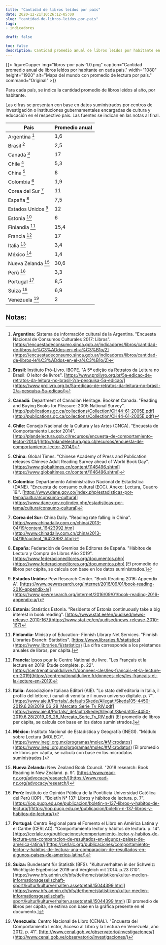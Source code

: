 ```yaml
---
title: "Cantidad de libros leídos por país"
date: 2020-12-21T10:26:12-05:00
slug: "cantidad-de-libros-leidos-por-pais"
tags: 
- indicadores

draft: false

toc: false
description: Cantidad promedio anual de libros leídos por habitante en cada país.
---
```


{{< figureCupper 
img="libros-por-pais-1.0.png" 
caption="Cantidad promedio anual de libros leídos por habitante en cada país."
width="1080" 
height="1920"
alt="Mapa del mundo con promedio de lectura por país."
command="Original" >}}

Para cada país, se indica la cantidad promedio de libros leídos al año, por habitante.

Las cifras se presentan con base en datos suministrados por centros de investigación o instituciones gubernamentales encargadas de cultura y educación en el respectivo país. Las fuentes se indican en las notas al final.

| País | Promedio anual |
|-----------------------------------|------|
| Argentina [^Argentina]            | 1,6  |
| Brasil [^Brasil]                  | 2,5  |
| Canadá [^Canadá]                  | 17   |
| Chile [^Chile]                    | 5,3  |
| China [^China]                    | 8    |
| Colombia [^Colombia]              | 1,9  |
| Corea del Sur [^Corea del Sur]    | 11   |
| España [^España]                  | 7,5  |
| Estados Unidos [^Estados Unidos]  | 12   |
| Estonia [^Estonia]                | 6    |
| Finlandia [^Finlandia]            | 15,4 |
| Francia [^Francia]                | 17   |
| Italia [^Italia]                  | 3,4  |
| México [^México]                  | 1,4  |
| Nueva Zelanda [^Nueva Zelanda]    | 30,6 |
| Perú [^Perú]                      | 3,3  |
| Portugal [^Portugal]              | 8,5  |
| Suiza [^Suiza]                    | 6,9  |
| Venezuela [^Venezuela]            | 2    |


## Notas:

[^Argentina]: **Argentina:** Sistema de información cultural de la Argentina. "Encuesta Nacional de Consumos Culturales 2017: Libros". [https://encuestadeconsumo.sinca.gob.ar/indicadores/libros/cantidad-de-libros-le%C3%ADdos-en-el-a%C3%B1o/2](https://encuestadeconsumo.sinca.gob.ar/indicadores/libros/cantidad-de-libros-le%C3%ADdos-en-el-a%C3%B1o/2)
[^Brasil]: **Brasil:** Instituto Pró-Livro. IBOPE. "A 5ª edição da Retratos da Leitura no Brasil: O leitor de livros". [https://www.prolivro.org.br/5a-edicao-de-retratos-da-leitura-no-brasil-2/a-pesquisa-5a-edicao/](https://www.prolivro.org.br/5a-edicao-de-retratos-da-leitura-no-brasil-2/a-pesquisa-5a-edicao/)
[^Canadá]: **Canadá:** Department of Canadian Heritage. Booknet Canada. "Reading and Buying Books for Pleasure: 2005 National Survey". [http://publications.gc.ca/collections/Collection/CH44-61-2005E.pdf](http://publications.gc.ca/collections/Collection/CH44-61-2005E.pdf)
[^Chile]: **Chile:** Consejo Nacional de la Cultura y las Artes (CNCA). "Encuesta de Comportamiento Lector 2014". [http://plandelectura.gob.cl/recursos/encuesta-de-comportamiento-lector-2014/](http://plandelectura.gob.cl/recursos/encuesta-de-comportamiento-lector-2014/)
[^China]: **China:** Global Times. "Chinese Academy of Press and Publication releases Chinese Adult Reading Survey ahead of World Book Day". [https://www.globaltimes.cn/content/1146496.shtml](https://www.globaltimes.cn/content/1146496.shtml)
[^Colombia]: **Colombia:** Departamento Administrativo Nacional de Estadística (DANE). "Encuesta de consumo cultural (ECC). Anexo: Lectura, Cuadro 19.". [https://www.dane.gov.co/index.php/estadisticas-por-tema/cultura/consumo-cultural](https://www.dane.gov.co/index.php/estadisticas-por-tema/cultura/consumo-cultural)
[^Corea del Sur]: **Corea del Sur:** China Daily. "Reading rate falling in China". [http://www.chinadaily.com.cn/china/2013-04/19/content_16423992.htm](http://www.chinadaily.com.cn/china/2013-04/19/content_16423992.htm)
[^España]: **España:** Federación de Gremios de Editores de España. "Hábitos de Lectura y Compra de Libros Año 2019". [https://www.federacioneditores.org/documentos.php](https://www.federacioneditores.org/documentos.php) [El promedio de libros per cápita, se calcula con base en los datos suministrados.]
[^Estados Unidos]: **Estados Unidos:** Pew Research Center. "Book Reading 2016: Appendix A". [https://www.pewresearch.org/internet/2016/09/01/book-reading-2016-appendix-a/](https://www.pewresearch.org/internet/2016/09/01/book-reading-2016-appendix-a/)
[^Estonia]: **Estonia:** Statistics Estonia. "Residents of Estonia continuously take a big interest in book reading". [https://www.stat.ee/en/uudised/news-release-2010-167](https://www.stat.ee/en/uudised/news-release-2010-167)
[^Finlandia]: **Finlandia:** Ministry of Education- Finnish Library Net Services. "Finnish Libraries Branch: Statistics". [https://www.libraries.fi/statistics](https://www.libraries.fi/statistics) [La cifra corresponde a los préstamos anuales de libros, per cápita.]
[^Francia]: **Francia:** Ipsos pour le Centre National du livre. "Les Français et la lecture en 2019: Étude complète. p. 22". [https://centrenationaldulivre.fr/donnees-cles/les-francais-et-la-lecture-en-2019](https://centrenationaldulivre.fr/donnees-cles/les-francais-et-la-lecture-en-2019)
[^Italia]: **Italia:** Associazione Italiana Editori (AIE). "Lo stato dell’editoria in Italia, il profilo del lettore, i canali di vendita e il nuovo universo digitale. p. 7". [https://www.aie.it/Portals/_default/Skede/Allegati/Skeda105-4450-2019.6.28/2019_06_28_Mercato_Serie_Tv_RIV.pdf](https://www.aie.it/Portals/_default/Skede/Allegati/Skeda105-4450-2019.6.28/2019_06_28_Mercato_Serie_Tv_RIV.pdf) [El promedio de libros per cápita, se calcula con base en los datos suministrados.]
[^México]: **México:** Instituto Nacional de Estadística y Geografía (INEGI). "Módulo sobre Lectura (MOLEC)". [https://www.inegi.org.mx/programas/molec/#Microdatos](https://www.inegi.org.mx/programas/molec/#Microdatos) [El promedio de libros per cápita, se calcula con base en los microdatos suministrados.]
[^Nueva Zelanda]: **Nueva Zelanda:** New Zealand Book Council. "2018 research: Book Reading in New Zealand. p. 9". [https://www.read-nz.org/advocacy/research/](https://www.read-nz.org/advocacy/research/)
[^Perú]: **Perú:** Instituto de Opinión Pública de la Pontificia Universidad Católica del Perú (IOP) . "Boletín N° 137: Libros y hábitos de lectura. p. 7". [https://iop.pucp.edu.pe/publicacion/boletin-n-137-libros-y-habitos-de-lectura/](https://iop.pucp.edu.pe/publicacion/boletin-n-137-libros-y-habitos-de-lectura/)
[^Portugal]: **Portugal:** Centro Regional para el Fomento el Libro en América Latina y el Caribe (CERLAC). "Comportamiento lector y hábitos de lectura. p. 14". [https://cerlalc.org/publicaciones/comportamiento-lector-y-habitos-de-lectura-una-comparacion-de-resultados-en-algunos-paises-de-america-latina/](https://cerlalc.org/publicaciones/comportamiento-lector-y-habitos-de-lectura-una-comparacion-de-resultados-en-algunos-paises-de-america-latina/)
[^Suiza]: **Suiza:** Bundesamt für Statistik (BFS). "Kulturverhalten in der Schweiz: Wichtigste Ergebnisse 2019 und Vergleich mit 2014. p.23 G10". [https://www.bfs.admin.ch/bfs/de/home/statistiken/kultur-medien-informationsgesellschaft-sport/kultur/kulturverhalten.assetdetail.15044399.html](https://www.bfs.admin.ch/bfs/de/home/statistiken/kultur-medien-informationsgesellschaft-sport/kultur/kulturverhalten.assetdetail.15044399.html) [El promedio de libros per cápita, se estima con base en la gráfica presente en el documento.]
[^Venezuela]: **Venezuela:** Centro Nacional de Libro (CENAL). "Encuesta del Comportamiento Lector, Acceso al Libro y la Lectura en Venezuela, año 2012. p. 41". [http://www.cenal.gob.ve/observatorio/investigaciones/](http://www.cenal.gob.ve/observatorio/investigaciones/)

